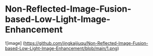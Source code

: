 # Non-Reflected-Image-Fusion-based-Low-Light-Image-Enhancement
![image] (https://github.com/jingkaijiuqu/Non-Reflected-Image-Fusion-based-Low-Light-Image-Enhancement/blob/main/1.png)
